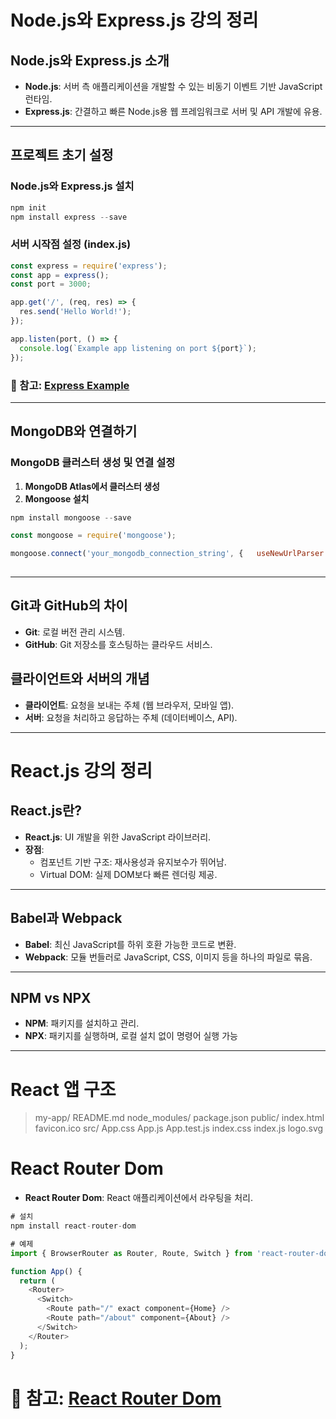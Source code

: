 # Node.js와 Express.js 강의 정리

## Node.js와 Express.js 소개
- **Node.js**: 서버 측 애플리케이션을 개발할 수 있는 비동기 이벤트 기반 JavaScript 런타임.
- **Express.js**: 간결하고 빠른 Node.js용 웹 프레임워크로 서버 및 API 개발에 유용.

---

## 프로젝트 초기 설정

### Node.js와 Express.js 설치
```js
npm init
npm install express --save

```

### 서버 시작점 설정 (index.js)
```js
const express = require('express');
const app = express();
const port = 3000;

app.get('/', (req, res) => {
  res.send('Hello World!');
});

app.listen(port, () => {
  console.log(`Example app listening on port ${port}`);
});
```
### 📌 참고: [Express Example](https://expressjs.com/en/starter/hello-world.html)

---
## MongoDB와 연결하기

### MongoDB 클러스터 생성 및 연결 설정

1. **MongoDB Atlas에서 클러스터 생성**
2. **Mongoose 설치**
```js
npm install mongoose --save
```

```js
const mongoose = require('mongoose');  

mongoose.connect('your_mongodb_connection_string', {   useNewUrlParser: true,   useUnifiedTopology: true, }).then(() => console.log('MongoDB connected'))   .catch(err => console.error(err));
    
```

---
## Git과 GitHub의 차이

- **Git**: 로컬 버전 관리 시스템.
- **GitHub**: Git 저장소를 호스팅하는 클라우드 서비스.

## 클라이언트와 서버의 개념

- **클라이언트**: 요청을 보내는 주체 (웹 브라우저, 모바일 앱).
- **서버**: 요청을 처리하고 응답하는 주체 (데이터베이스, API).
---
#  React.js 강의 정리

## React.js란?

- **React.js**: UI 개발을 위한 JavaScript 라이브러리.
- **장점**:
    - 컴포넌트 기반 구조: 재사용성과 유지보수가 뛰어남.
    - Virtual DOM: 실제 DOM보다 빠른 렌더링 제공.

---

## Babel과 Webpack

- **Babel**: 최신 JavaScript를 하위 호환 가능한 코드로 변환.
- **Webpack**: 모듈 번들러로 JavaScript, CSS, 이미지 등을 하나의 파일로 묶음.

---

## NPM vs NPX

- **NPM**: 패키지를 설치하고 관리.
- **NPX**: 패키지를 실행하며, 로컬 설치 없이 명령어 실행 가능

---

# React 앱 구조
>my-app/
	README.md
	node_modules/
	package.json
	public/
		index.html
		favicon.ico
	src/
		App.css
		App.js
		App.test.js
		index.css
		index.js
		logo.svg

# React Router Dom

- **React Router Dom**: React 애플리케이션에서 라우팅을 처리.
```js
# 설치
npm install react-router-dom

# 예제
import { BrowserRouter as Router, Route, Switch } from 'react-router-dom';

function App() {
  return (
    <Router>
      <Switch>
        <Route path="/" exact component={Home} />
        <Route path="/about" component={About} />
      </Switch>
    </Router>
  );
}


```

# 📌 참고: [React Router Dom](https://v5.reactrouter.com/web/example/basic)